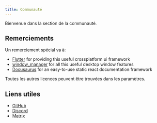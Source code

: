 ```yaml
---
title: Communauté
---
```


Bienvenue dans la section de la communauté.

## Remerciements

Un remerciement spécial va à:

- [Flutter](https://github.com/flutter/flutter) for providing this useful crossplatform ui framework
- [window_manager](https://github.com/leanflutter/window_manager) for all this useful desktop window features
- [Docusaurus](https://github.com/facebook/docusaurus) for an easy-to-use static react documentation framework

Toutes les autres licences peuvent être trouvées dans les paramètres.

## Liens utiles

- [GitHub](https://github.com/LinwoodDev/Butterfly)
- [Discord](https://go.linwood.dev/discord)
- [Matrix](https://go.linwood.dev/matrix)

